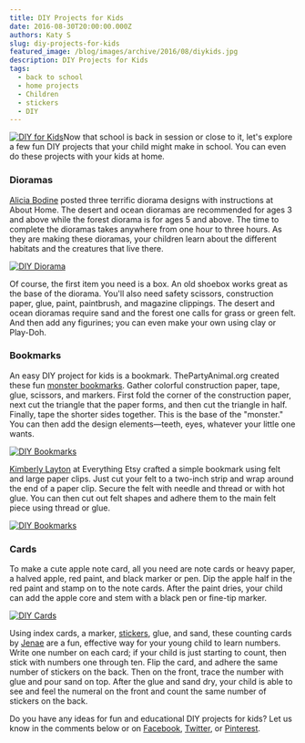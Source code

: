 ```yaml
---
title: DIY Projects for Kids
date: 2016-08-30T20:00:00.000Z
authors: Katy S
slug: diy-projects-for-kids
featured_image: /blog/images/archive/2016/08/diykids.jpg
description: DIY Projects for Kids
tags:
  - back to school
  - home projects
  - Children
  - stickers
  - DIY
---
```

[![DIY for Kids](/blog/images/diykids.jpg "DIY Banner")](/blog/images/diykids.jpg)Now that school is back in session or close to it, let's explore a few fun DIY projects that your child might make in school. You can even do these projects with your kids at home. 

### Dioramas

[Alicia Bodine](https://www.thesprucecrafts.com/easy-ways-to-make-school-dioramas-2366269) posted three terrific diorama designs with instructions at About Home. The desert and ocean dioramas are recommended for ages 3 and above while the forest diorama is for ages 5 and above. The time to complete the dioramas takes anywhere from one hour to three hours. As they are making these dioramas, your children learn about the different habitats and the creatures that live there.

[![DIY Diorama](/blog/images/forest.jpg "Forest Diorama")](/blog/images/forest.jpg)

Of course, the first item you need is a box. An old shoebox works great as the base of the diorama. You'll also need safety scissors, construction paper, glue, paint, paintbrush, and magazine clippings. The desert and ocean dioramas require sand and the forest one calls for grass or green felt. And then add any figurines; you can even make your own using clay or Play-Doh.

### Bookmarks

An easy DIY project for kids is a bookmark. ThePartyAnimal.org created these fun [monster bookmarks](https://www.freekidscrafts.com/monster-bookmark/). Gather colorful construction paper, tape, glue, scissors, and markers. First fold the corner of the construction paper, next cut the triangle that the paper forms, and then cut the triangle in half. Finally, tape the shorter sides together. This is the base of the "monster." You can then add the design elements—teeth, eyes, whatever your little one wants.

[![DIY Bookmarks](/blog/images/page-eating-monster-bookmark-craft.jpg "Monster Bookmarks")](/blog/images/page-eating-monster-bookmark-craft.jpg)

[Kimberly Layton](https://www.everythingetsy.com/2011/07/felt-bookmarks-tutorial-back-to-school/) at Everything Etsy crafted a simple bookmark using felt and large paper clips. Just cut your felt to a two-inch strip and wrap around the end of a paper clip. Secure the felt with needle and thread or with hot glue. You can then cut out felt shapes and adhere them to the main felt piece using thread or glue.

[![DIY Bookmarks](/blog/images/feltbookmarks11_thumb.jpg "Paperclip Bookmarks")](/blog/images/feltbookmarks11_thumb.jpg)

### Cards

To make a cute apple note card, all you need are note cards or heavy paper, a halved apple, red paint, and black marker or pen. Dip the apple half in the red paint and stamp on to the note cards. After the paint dries, your child can add the apple core and stem with a black pen or fine-tip marker.

[![DIY Cards](/blog/images/Think-Crafts-Apple-Notecards.jpg "Apple Cards")](/blog/images/Think-Crafts-Apple-Notecards.jpg)

Using index cards, a marker, [stickers](https://www.compandsave.com/paper/sticker-paper), glue, and sand, these counting cards by [Jenae](https://www.icanteachmychild.com/sand-numbers/) are a fun, effective way for your young child to learn numbers. Write one number on each card; if your child is just starting to count, then stick with numbers one through ten. Flip the card, and adhere the same number of stickers on the back. Then on the front, trace the number with glue and pour sand on top. After the glue and sand dry, your child is able to see and feel the numeral on the front and count the same number of stickers on the back.

Do you have any ideas for fun and educational DIY projects for kids? Let us know in the comments below or on [Facebook](https://www.facebook.com/compandsave.ink/), [Twitter](https://twitter.com/compandsave), or [Pinterest](https://www.pinterest.com/compandsave/).